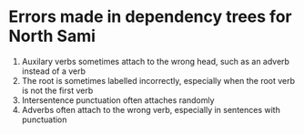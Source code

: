 # Errors made in dependency trees for North Sami
1. Auxilary verbs sometimes attach to the wrong head, such as an adverb instead of a verb
2. The root is sometimes labelled incorrectly, especially when the root verb is not the first verb
3. Intersentence punctuation often attaches randomly
4. Adverbs often attach to the wrong verb, especially in sentences with punctuation
